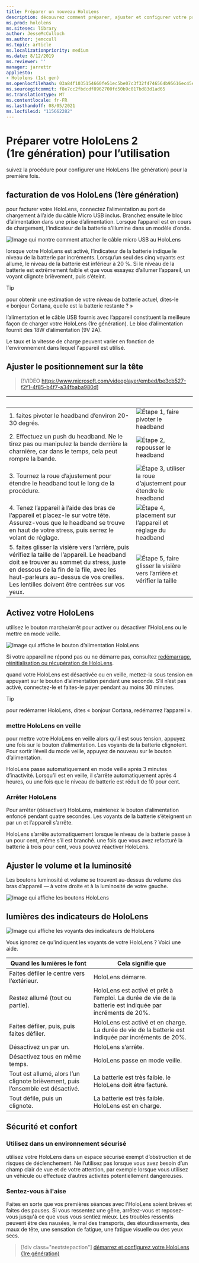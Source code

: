 ```yaml
---
title: Préparer un nouveau HoloLens
description: découvrez comment préparer, ajuster et configurer votre premier appareil de réalité mixte HoloLens (1er génération) pour la première fois.
ms.prod: hololens
ms.sitesec: library
author: JesseMcCulloch
ms.author: jemccull
ms.topic: article
ms.localizationpriority: medium
ms.date: 8/12/2019
ms.reviewer: ''
manager: jarrettr
appliesto:
- Hololens (1st gen)
ms.openlocfilehash: 03a84f1035154660fe51ec5be07c3f32f4746564b95616ec45ef3978fb49b911
ms.sourcegitcommit: f8e7cc2fbdcdf8962700fd50b9c017bd83d1ad65
ms.translationtype: MT
ms.contentlocale: fr-FR
ms.lasthandoff: 08/05/2021
ms.locfileid: "115662282"
---
```

# <a name="get-your-hololens-1st-gen-ready-to-use"></a>Préparer votre HoloLens 2 (1re génération) pour l’utilisation

suivez la procédure pour configurer une HoloLens (1re génération) pour la première fois.

## <a name="charge-your-hololens-1st-gen"></a>facturation de vos HoloLens (1ère génération)

pour facturer votre HoloLens, connectez l’alimentation au port de chargement à l’aide du câble Micro USB inclus. Branchez ensuite le bloc d’alimentation dans une prise d’alimentation. Lorsque l’appareil est en cours de chargement, l’indicateur de la batterie s’illumine dans un modèle d’onde.

![Image qui montre comment attacher le câble micro USB au HoloLens](./images/hololens-charging.png)

lorsque votre HoloLens est activé, l’indicateur de la batterie indique le niveau de la batterie par incréments. Lorsqu’un seul des cinq voyants est allumé, le niveau de la batterie est inférieur à 20 %. Si le niveau de la batterie est extrêmement faible et que vous essayez d’allumer l’appareil, un voyant clignote brièvement, puis s’éteint.

> [!TIP]
> pour obtenir une estimation de votre niveau de batterie actuel, dites-le « bonjour Cortana, quelle est la batterie restante ? »

l’alimentation et le câble USB fournis avec l’appareil constituent la meilleure façon de charger votre HoloLens (1re génération).  Le bloc d’alimentation fournit des 18W d’alimentation (9V 2A).

Le taux et la vitesse de charge peuvent varier en fonction de l'environnement dans lequel l'appareil est utilisé.

## <a name="adjust-fit"></a>Ajuster le positionnement sur la tête

> [!VIDEO https://www.microsoft.com/videoplayer/embed/be3cb527-f2f1-4f85-b4f7-a34fbaba980d]

| &nbsp; | &nbsp; |
|:--- |:--- |
|1. faites pivoter le headband d’environ 20-30 degrés.|![Étape 1, faire pivoter le headband](./images/FitGuideStep1.png)|
|2. Effectuez un push du headband. Ne le tirez pas ou manipulez la bande derrière la charnière, car dans le temps, cela peut rompre la bande.|![Étape 2, repousser le headband](./images/FitGuideStep2.png)|
|3. Tournez la roue d’ajustement pour étendre le headband tout le long de la procédure. |![Étape 3, utiliser la roue d’ajustement pour étendre le headband](./images/FitGuideStep3.png)|
|4. Tenez l’appareil à l’aide des bras de l’appareil et placez-le sur votre tête. Assurez-vous que le headband se trouve en haut de votre stress, puis serrez le volant de réglage.|![Étape 4, placement sur l’appareil et réglage du headband](./images/FitGuideStep4.png)|
|5. faites glisser la visière vers l’arrière, puis vérifiez la taille de l’appareil. Le headband doit se trouver au sommet du stress, juste en dessous de la fin de la file, avec les haut-parleurs au-dessus de vos oreilles. Les lentilles doivent être centrées sur vos yeux.|![Étape 5, faire glisser la visière vers l’arrière et vérifier la taille](./images/FitGuideSetep5.png)|

## <a name="turn-on-your-hololens"></a>Activez votre HoloLens

utilisez le bouton marche/arrêt pour activer ou désactiver l’HoloLens ou le mettre en mode veille.

![Image qui affiche le bouton d’alimentation HoloLens](./images/hololens-power.png)

Si votre appareil ne répond pas ou ne démarre pas, consultez [redémarrage, réinitialisation ou récupération de HoloLens](hololens-restart-recover.md).

quand votre HoloLens est désactivée ou en veille, mettez-la sous tension en appuyant sur le bouton d’alimentation pendant une seconde. S’il n’est pas activé, connectez-le et faites-le payer pendant au moins 30 minutes.

> [!TIP]
> pour redémarrer HoloLens, dites « bonjour Cortana, redémarrez l’appareil ».

### <a name="put-hololens-in-standby"></a>mettre HoloLens en veille

pour mettre votre HoloLens en veille alors qu’il est sous tension, appuyez une fois sur le bouton d’alimentation. Les voyants de la batterie clignotent. Pour sortir l’éveil du mode veille, appuyez de nouveau sur le bouton d’alimentation.

HoloLens passe automatiquement en mode veille après 3 minutes d’inactivité. Lorsqu’il est en veille, il s’arrête automatiquement après 4 heures, ou une fois que le niveau de batterie est réduit de 10 pour cent.

### <a name="shut-down-hololens"></a>Arrêter HoloLens

Pour arrêter (désactiver) HoloLens, maintenez le bouton d’alimentation enfoncé pendant quatre secondes. Les voyants de la batterie s’éteignent un par un et l’appareil s’arrête.

HoloLens s’arrête automatiquement lorsque le niveau de la batterie passe à un pour cent, même s’il est branché. une fois que vous avez refacturé la batterie à trois pour cent, vous pouvez réactiver HoloLens.

## <a name="adjust-volume-and-brightness"></a>Ajuster le volume et la luminosité

Les boutons luminosité et volume se trouvent au-dessus du volume des bras d’appareil &mdash; à votre droite et à la luminosité de votre gauche.

![Image qui affiche les boutons HoloLens](./images/hololens-buttons.jpg)

## <a name="hololens-indicator-lights"></a>lumières des indicateurs de HoloLens

![Image qui affiche les voyants des indicateurs de HoloLens](./images/hololens-lights.png)

Vous ignorez ce qu'indiquent les voyants de votre HoloLens ? Voici une aide.

|Quand les lumières le font |Cela signifie que |
|---|---|
|Faites défiler le centre vers l’extérieur. |HoloLens démarre. |
|Restez allumé (tout ou partie). |HoloLens est activé et prêt à l’emploi. La durée de vie de la batterie est indiquée par incréments de 20%. |
|Faites défiler, puis, puis faites défiler. |HoloLens est activé et en charge. La durée de vie de la batterie est indiquée par incréments de 20%. |
|Désactivez un par un. |HoloLens s’arrête. |
|Désactivez tous en même temps. |HoloLens passe en mode veille. |
|Tout est allumé, alors l’un clignote brièvement, puis l’ensemble est désactivé. |La batterie est très faible. le HoloLens doit être facturé. |
|Tout défile, puis un clignote. |La batterie est très faible. HoloLens est en charge. |

## <a name="safety-and-comfort"></a>Sécurité et confort

### <a name="use-in-safe-surroundings"></a>Utilisez dans un environnement sécurisé

utilisez votre HoloLens dans un espace sécurisé exempt d’obstruction et de risques de déclenchement. Ne l’utilisez pas lorsque vous avez besoin d’un champ clair de vue et de votre attention, par exemple lorsque vous utilisez un véhicule ou effectuez d’autres activités potentiellement dangereuses.

### <a name="stay-comfortable"></a>Sentez-vous à l'aise

Faites en sorte que vos premières séances avec l'HoloLens soient brèves et faites des pauses. Si vous ressentez une gêne, arrêtez-vous et reposez-vous jusqu'à ce que vous vous sentiez mieux. Les troubles ressentis peuvent être des nausées, le mal des transports, des étourdissements, des maux de tête, une sensation de fatigue, une fatigue visuelle ou des yeux secs.

> [!div class="nextstepaction"]
> [démarrez et configurez votre HoloLens (1re génération)](hololens1-start.md)
